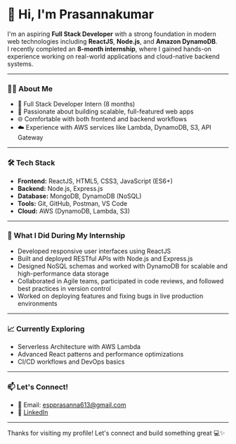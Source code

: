 # 👋 Hi, I'm Prasannakumar

I'm an aspiring **Full Stack Developer** with a strong foundation in modern web technologies including **ReactJS**, **Node.js**, and **Amazon DynamoDB**.  
I recently completed an **8-month internship**, where I gained hands-on experience working on real-world applications and cloud-native backend systems.

---

### 🧑‍💻 About Me

- 💼 Full Stack Developer Intern (8 months)
- 🚀 Passionate about building scalable, full-featured web apps
- 🌐 Comfortable with both frontend and backend workflows
- ☁️ Experience with AWS services like Lambda, DynamoDB, S3, API Gateway

---

### 🛠️ Tech Stack

- **Frontend:** ReactJS, HTML5, CSS3, JavaScript (ES6+)
- **Backend:** Node.js, Express.js
- **Database:** MongoDB, DynamoDB (NoSQL)
- **Tools:** Git, GitHub, Postman, VS Code
- **Cloud:** AWS (DynamoDB, Lambda, S3)

---

### 📌 What I Did During My Internship

- Developed responsive user interfaces using ReactJS
- Built and deployed RESTful APIs with Node.js and Express.js
- Designed NoSQL schemas and worked with DynamoDB for scalable and high-performance data storage
- Collaborated in Agile teams, participated in code reviews, and followed best practices in version control
- Worked on deploying features and fixing bugs in live production environments

---

### 📈 Currently Exploring

- Serverless Architecture with AWS Lambda
- Advanced React patterns and performance optimizations
- CI/CD workflows and DevOps basics

---

### 📫 Let's Connect!

- 📧 Email: espprasanna613@gmail.com <!-- Change to your actual email -->
- 💼 [LinkedIn](https://www.linkedin.com/in/prasannakumar) 

---

Thanks for visiting my profile! Let's connect and build something great 💻✨
